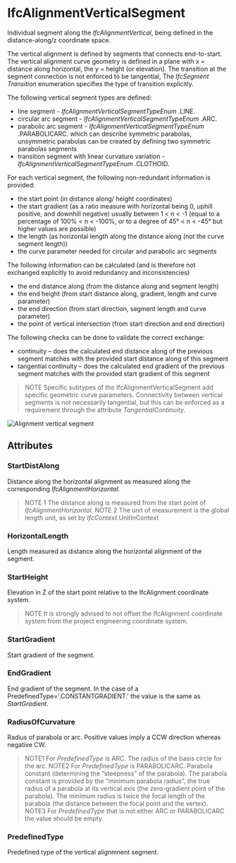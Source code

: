 # IfcAlignmentVerticalSegment

Individual segment along the _IfcAlignmentVertical_, being defined in the distance-along/z coordinate space.<!-- end of definition -->

The vertical alignment is defined by segments that connects end-to-start. The vertical alignment curve geometry is defined in a plane with x = distance along horizontal, the y = height (or elevation). The transition at the segment connection is not enforced to be tangential, The _IfcSegment_ _Transition_ enumeration specifies the type of transition explicitly.

The following vertical segment types are defined:

* line segment - _IfcAlignmentVerticalSegmentTypeEnum_ .LINE.
* circular arc segment - _IfcAlignmentVerticalSegmentTypeEnum_ .ARC.
* parabolic arc segment - _IfcAlignmentVerticalSegmentTypeEnum_ .PARABOLICARC. which can describe symmetric parabolas, unsymmetric parabolas can be created by defining two symmetric parabolas segments
* transition segment with linear curvature variation - _IfcAlignmentVerticalSegmentTypeEnum_ .CLOTHOID.

For each vertical segment, the following non-redundant information is provided:

* the start point (in distance along/ height coordinates)
* the start gradient (as a ratio measure with horizontal being 0, uphill positive, and downhill negative) usually between 1 < n < -1 (equal to a percentage of 100% < n < -100%, or to a degree of 45° < n < -45° but higher values are possible)
* the length (as horizontal length along the distance along (not the curve segment length))
* the curve parameter needed for circular and parabolic arc segments

The following information can be calculated (and is therefore not exchanged explicitly to avoid redundancy and inconsistencies)

* the end distance along (from the distance along and segment length)
* the end height (from start distance along, gradient, length and curve parameter)
* the end direction (from start direction, segment length and curve parameter)
* the point of vertical intersection (from start direction and end direction)

The following checks can be done to validate the correct exchange:

* continuity – does the calculated end distance along of the previous segment matches with the provided start distance along of this segment
* tangential continuity – does the calculated end gradient of the previous segment matches with the provided start gradient of this segment

> NOTE  Specific subtypes of the <span class="self-ref">IfcAlignmentVerticalSegment</span> add specific geometric curve parameters. Connectivity between vertical segments is not necessarily tangential, but this can be enforced as a requirement through the attribute _TangentialContinuity_.

![Alignment vertical segment](../../../../figures/ifcalignment2dverticalsegment.png "Figure 1 — Alignment vertical segment")

## Attributes

### StartDistAlong
Distance along the horizontal alignment as measured along the corresponding _IfcAlignmentHorizontal_.
> NOTE 1  The distance along is measured from the start point of _IfcAlignmentHorizontal_.
> NOTE 2  The unit of measurement is the global length unit, as set by _IfcContext_.UnitInContext

### HorizontalLength
Length measured as distance along the horizontal alignment of the segment.

### StartHeight
Elevation in Z of the start point relative to the IfcAlignment coordinate system.
> NOTE  It is strongly advised to not offset the IfcAlignment coordinate system from the project engineering coordinate system.

### StartGradient
Start gradient of the segment.

### EndGradient
End gradient of the segment. In the case of a PredefinedType='.CONSTANTGRADIENT.' the value is the same as _StartGradient_.

### RadiusOfCurvature
Radius of parabola or arc. Positive values imply a CCW direction whereas negative CW.
> NOTE1  For _PredefinedType_ is ARC. The radius of the basis circle for the arc.
> NOTE2  For _PredefinedType_ is PARABOLICARC. Parabola constant (determining the “steepness” of the parabola). The parabola constant is provided by the “minimum parabola radius”, the true radius of a parabola at its vertical axis (the zero-gradient point of the parabola). The minimum radius is twice the focal length of the parabola (the distance between the focal point and the vertex).
> NOTE3  For _PredefinedType_ that is not either ARC or PARABOLICARC the value should be empty.

### PredefinedType
Predefined type of the vertical alignmnent segment.
